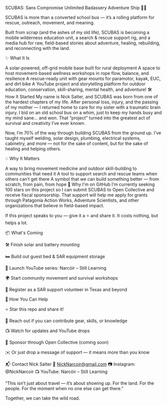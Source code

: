 SCUBAS: Sans Compromise Unlimited Badassery Adventure Ship 🚐🔥

SCUBAS is more than a converted school bus — it’s a rolling platform for rescue, outreach, movement, and meaning.

Built from scrap (and the ashes of my old life), SCUBAS is becoming a mobile wilderness education unit, a search & rescue support rig, and a media hub for raw, field-based stories about adventure, healing, rebuilding, and reconnecting with the land.

✨ What It Is

A solar-powered, off-grid mobile base built for rural deployment
A space to host movement-based wellness workshops in rope flow, balance, and resilience
A rescue-ready unit with gear mounts for paramotor, kayak, EUC, and dirt bike
A YouTube project and storytelling platform for outdoor education, conservation, skill-sharing, mental health, and adventure!
🛠️ How It Started
My name is Nick Salter, and SCUBAS was born from one of the hardest chapters of my life. After personal loss, injury, and the passing of my mother — I returned home to care for my sister with a traumatic brain injury. I bid on an old school bus on a whim, just to keep my hands busy and my mind sane… and won. That “project” turned into the greatest act of survival and creativity I’ve ever known.

Now, I’m 70% of the way through building SCUBAS from the ground up. I’ve taught myself welding, solar design, plumbing, electrical systems, cabinetry, and more — not for the sake of content, but for the sake of healing and helping others.

💡 Why It Matters

A way to bring movement medicine and outdoor skill-building to communities that need it
A tool to support search and rescue teams when others can’t get there
A symbol that we can build something better — from scratch, from pain, from hope
🌱 Why I'm on GitHub
I’m currently seeking 100 stars on this project so I can submit SCUBAS to Open Collective and receive fiscal sponsorship. That support will help me apply for grants through Patagonia Action Works, Adventure Scientists, and other organizations that believe in field-based impact.

If this project speaks to you — give it a ⭐️ and share it. It costs nothing, but helps a lot.

📦 What's Coming

🛠️ Finish solar and battery mounting

🛏️ Build out guest bed & SAR equipment storage

🎥 Launch YouTube series: Narcóir – Still Learning

🌍 Start community movement and survival workshops

🚨 Register as a SAR support volunteer in Texas and beyond

🙌 How You Can Help

⭐️ Star this repo and share it!

🤝 Reach out if you can contribute gear, skills, or knowledge

📺 Watch for updates and YouTube drops

💸 Sponsor through Open Collective (coming soon)

✉️ Or just drop a message of support — it means more than you know

📬 Contact
Nick Salter
📧 NickNarcoir@gmail.com
📷 Instagram: @NickNarcoir
📺 YouTube: Narcóir – Still Learning

“This isn’t just about travel — it’s about showing up. For the land. For the people. For the moment when no one else can get there.”

Together, we can take the wild road.
